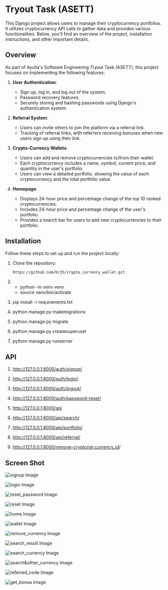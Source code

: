 # Tryout Task (ASETT)

This Django project allows users to manage their cryptocurrency portfolios. It utilizes cryptocurrency API calls to gather data and provides various functionalities. Below, you'll find an overview of the project, installation instructions, and other important details.


## Overview

As part of Ayulla's Software Engineering Tryout Task (ASETT), this project focuses on implementing the following features:

1. **User Authentication**:
   - Sign up, log in, and log out of the system.
   - Password recovery features.
   - Securely storing and hashing passwords using Django's authentication system.

2. **Referral System**:
   - Users can invite others to join the platform via a referral link.
   - Tracking of referral links, with referrers receiving bonuses when new users sign up using their link.

3. **Crypto-Currency Wallets**:
   - Users can add and remove cryptocurrencies to/from their wallet.
   - Each cryptocurrency includes a name, symbol, current price, and quantity in the user's portfolio.
   - Users can view a detailed portfolio, showing the value of each cryptocurrency and the total portfolio value.

4. **Homepage**:
   - Displays 24-hour price and percentage change of the top 10 ranked cryptocurrencies.
   - Includes 24-hour price and percentage change of the user's portfolio.
   - Provides a search bar for users to add new cryptocurrencies to their portfolio.

## Installation

Follow these steps to set up and run the project locally:

1. Clone the repository:
    ```bash
    https://github.com/br25/crypto_currency_wallet.git
    ```

2.  * python -m venv venv
    * source venv/bin/activate

3. pip install -r requirements.txt

4. python manage.py makemigrations

5. python manage.py migrate

6. python manage.py createsuperuser

7. python manage.py runserver


## API

1. http://127.0.0.1:8000/auth/signup/

2. http://127.0.0.1:8000/auth/login/

3. http://127.0.0.1:8000/auth/logout/

4. http://127.0.0.1:8000/auth/password-reset/

5. http://127.0.0.1:8000/api

6. http://127.0.0.1:8000/api/search/

7. http://127.0.0.1:8000/api/portfolio/

8. http://127.0.0.1:8000/api/referral/

9. http://127.0.0.1:8000/remove-crypto/<str:currency_id>/



## Screen Shot
![signup Image](screenshot/signup.jpg)

![login Image](screenshot/login.jpg)

![reset_password Image](screenshot/reset_password.jpg)

![reset Image](screenshot/reset.jpg)

![home Image](screenshot/home.jpg)

![wallet Image](screenshot/wallet.jpg)

![remove_currency Image](screenshot/remove_currency.jpg)

![search_result Image](screenshot/search_result.jpg)

![search_currency Image](screenshot/search_currency.jpg)

![search&other_currency Image](screenshot/search&other_currency.jpg)

![referred_code Image](screenshot/referred_code.jpg)

![get_bonus Image](screenshot/get_bonus.jpg)